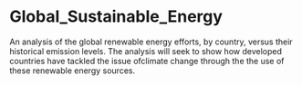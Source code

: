 # Global_Sustainable_Energy
An analysis of the global renewable energy efforts, by country, versus their historical emission levels. The analysis will seek to show how developed countries have tackled the issue ofclimate change through the the use of these renewable energy sources.
